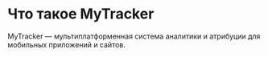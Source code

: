 # Что такое MyTracker

MyTracker — мультиплатформенная система аналитики и атрибуции для мобильных приложений и сайтов.

